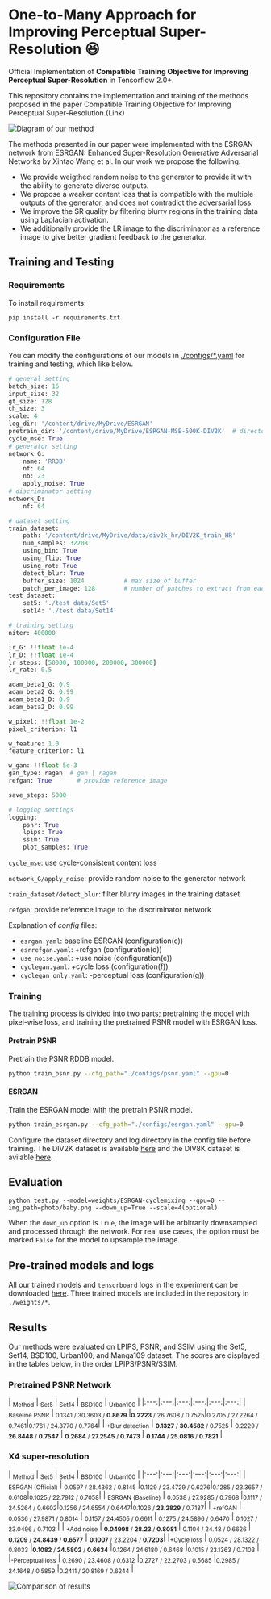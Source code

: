 # One-to-Many Approach for Improving Perceptual Super-Resolution :satisfied:

Official Implementation of **Compatible Training Objective for Improving Perceptual Super-Resolution** in Tensorflow 2.0+.

This repository contains the implementation and training of the methods proposed in the paper Compatible Training Objective for Improving Perceptual Super-Resolution.(Link)

![Diagram of our method](./readme/diagram.png)

The methods presented in our paper were implemented with the ESRGAN network from ESRGAN: Enhanced Super-Resolution Generative Adversarial Networks by Xintao Wang et al. In our work we propose the following:

* We provide weigthed random noise to the generator to provide it with the ability to generate diverse outputs.
* We propose a weaker content loss that is compatible with the multiple outputs of the generator, and does not contradict the adversarial loss.
* We improve the SR quality by filtering blurry regions in the training data using Laplacian activation.
* We additionally provide the LR image to the discriminator as a reference image to give better gradient feedback to the generator.


## Training and Testing

### Requirements

To install requirements:

```setup
pip install -r requirements.txt
```

### Configuration File
You can modify the configurations of our models in [./configs/*.yaml](https://github.com/krenerd/ultimate-sr/tree/master/configs) for training and testing, which like below.

```python
# general setting
batch_size: 16
input_size: 32
gt_size: 128
ch_size: 3
scale: 4
log_dir: '/content/drive/MyDrive/ESRGAN'
pretrain_dir: '/content/drive/MyDrive/ESRGAN-MSE-500K-DIV2K'  # directory to load from at initial training
cycle_mse: True
# generator setting
network_G:
    name: 'RRDB'
    nf: 64
    nb: 23
    apply_noise: True
# discriminator setting
network_D:
    nf: 64

# dataset setting
train_dataset:
    path: '/content/drive/MyDrive/data/div2k_hr/DIV2K_train_HR'
    num_samples: 32208
    using_bin: True
    using_flip: True
    using_rot: True
    detect_blur: True
    buffer_size: 1024           # max size of buffer
    patch_per_image: 128        # number of patches to extract from each image
test_dataset:
    set5: './test data/Set5'
    set14: './test data/Set14'

# training setting
niter: 400000

lr_G: !!float 1e-4
lr_D: !!float 1e-4
lr_steps: [50000, 100000, 200000, 300000]
lr_rate: 0.5

adam_beta1_G: 0.9
adam_beta2_G: 0.99
adam_beta1_D: 0.9
adam_beta2_D: 0.99

w_pixel: !!float 1e-2
pixel_criterion: l1

w_feature: 1.0
feature_criterion: l1

w_gan: !!float 5e-3
gan_type: ragan  # gan | ragan
refgan: True       # provide reference image

save_steps: 5000

# logging settings
logging:
    psnr: True
    lpips: True
    ssim: True
    plot_samples: True
```

`cycle_mse`: use cycle-consistent content loss

`network_G/apply_noise`: provide random noise to the generator network

`train_dataset/detect_blur`: filter blurry images in the training dataset

`refgan`: provide reference image to the discriminator network

Explanation of *config* files:
- `esrgan.yaml`: baseline ESRGAN (configuration(c))
- `esrrefgan.yaml`: +refgan (configuration(d))
- `use_noise.yaml`: +use noise (configuration(e))
- `cyclegan.yaml`: +cycle loss (configuration(f))
- `cyclegan_only.yaml`: -perceptual loss (configuration(g))

### Training
The training process is divided into two parts;
pretraining the model with pixel-wise loss, and training the pretrained PSNR model with ESRGAN loss.

#### Pretrain PSNR
Pretrain the PSNR RDDB model.
```bash
python train_psnr.py --cfg_path="./configs/psnr.yaml" --gpu=0
```

#### ESRGAN
Train the ESRGAN model with the pretrain PSNR model.
```bash
python train_esrgan.py --cfg_path="./configs/esrgan.yaml" --gpu=0
```
Configure the dataset directory and log directory in the config file before training. The DIV2K dataset is available [here](https://drive.google.com/drive/folders/1jgvj8oBpYBwK6S2xe2gX9LF50r5a2pYX?usp=sharing) and the DIV8K dataset is avilable [here](https://drive.google.com/drive/folders/1WuwWfc0X5ORF3zT7Z-5Soisbpyh-LDy_?usp=sharing).

## Evaluation

```
python test.py --model=weights/ESRGAN-cyclemixing --gpu=0 --img_path=photo/baby.png --down_up=True --scale=4(optional)
```
When the `down_up` option is `True`, the image will be arbitrarily downsampled and processed through the network. For real use cases, the option must be marked `False` for the model to upsample the image.  
## Pre-trained models and logs

All our trained models and `tensorboard` logs in the experiment can be downloaded [here](https://drive.google.com/drive/folders/1AmsOyI1hf0jJBY1WvZJIaj1aDobfXM-G?usp=sharing). Three trained models are included in the repository in `./weights/*`.

## Results

Our methods were evaluated on LPIPS, PSNR, and SSIM using the Set5, Set14, BSD100, Urban100, and Manga109 dataset. The scores are displayed in the tables below, in the order LPIPS/PSNR/SSIM.

### Pretrained PSNR Network

| <sub>Method</sub> | <sub>Set5</sub> | <sub>Set14</sub> | <sub>BSD100</sub> | <sub>Urban100</sub> |
|:---:|:---:|:---:|:---:|:---:|:---:|
| <sub>Baseline PSNR</sub> | <sub>0.1341 / 30.3603 / ****0.8679**** </sub> |<sub>****0.2223**** / 26.7608 / 0.7525</sub>|<sub>0.2705 / 27.2264 / 0.7461</sub>|<sub>0.1761 / 24.8770 / 0.7764</sub>|
| <sub>+Blur detection</sub> | <sub>****0.1327**** / ****30.4582**** / 0.7525</sub> | <sub>0.2229 / ****26.8448**** / ****0.7547****</sub> | <sub>****0.2684**** / ****27.2545**** / **0.7473**</sub> | <sub>****0.1744**** / ****25.0816**** / ****0.7821****</sub> |

### X4 super-resolution

| <sub>Method</sub> | <sub>Set5</sub> | <sub>Set14</sub> | <sub>BSD100</sub> | <sub>Urban100</sub> |
|:---:|:---:|:---:|:---:|:---:|:---:|
| <sub>ESRGAN (Official)</sub> | <sub>0.0597 / 28.4362 / 0.8145</sub> |<sub>0.1129 / 23.4729 / 0.6276</sub>|<sub>0.1285 / 23.3657 / 0.6108</sub>|<sub>0.1025 / 22.7912 / 0.7058</sub>|
| <sub>ESRGAN (Baseline)</sub> | <sub> 0.0538 / 27.9285 / 0.7968 </sub> |<sub>0.1117 / 24.5264 / 0.6602</sub>|<sub>0.1256 / 24.6554 / 0.6447</sub>|<sub>0.1026 / **23.2829** / 0.7137</sub>|
| <sub>+refGAN</sub> | <sub>0.0536 / 27.9871 / 0.8014</sub> | <sub>0.1157 / 24.4505 / 0.6611</sub> | <sub>0.1275 / 24.5896 / 0.6470</sub> | <sub>0.1027 / 23.0496 / 0.7103</sub> |
| <sub>+Add noise</sub> | <sub>**0.04998** / **28.23** / **0.8081**</sub> | <sub>0.1104 / 24.48 / 0.6626</sub> | <sub>**0.1209** / **24.8439** / **0.6577**</sub> | <sub>**0.1007** / 23.2204 / **0.7203**</sub>|
|<sub>+Cycle loss</sub> | <sub>0.0524 / 28.1322 / 0.8033</sub> |<sub>**0.1082** / **24.5802** / **0.6634**</sub> |<sub>0.1264 / 24.6180 / 0.6468</sub> |<sub>0.1015 / 23.1363 / 0.7103</sub> |
|<sub>-Perceptual loss</sub> | <sub>0.2690 / 23.4608 / 0.6312</sub> |<sub>0.2727 / 22.2703 / 0.5685</sub> |<sub>0.2985 / 24.1648 / 0.5859</sub> |<sub>0.2411 / 20.8169 / 0.6244</sub> |


![Comparison of results](./readme/result_comparison.png)
